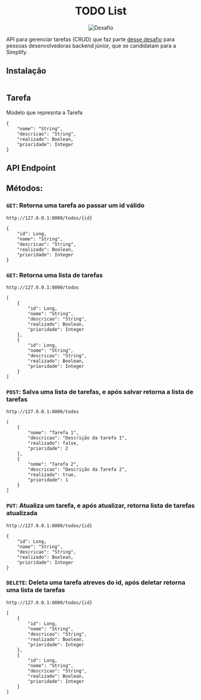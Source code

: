 <h1 align="center">
  TODO List
</h1>

<p align="center">
 <img src="https://img.shields.io/static/v1?label=Tipo&message=Desafio&color=8257E5&labelColor=000000" alt="Desafio" />
</p>

API para gerenciar tarefas (CRUD) que faz parte [desse desafio](https://github.com/simplify-liferay/desafio-junior-backend-simplify) para pessoas desenvolvedoras backend júnior, que se candidatam para a Simplify.

## Instalação

```todo
```

## Tarefa

Modelo que represnta a Tarefa

```
{
    "nome": "String",
    "descricao": "String",
    "realizado": Boolean,
    "prioridade": Integer
}
```

## API Endpoint
## Métodos:

### `GET`: Retorna uma tarefa ao passar um id válido

```
http://127.0.0.1:8000/todos/{id}
```

```
{
    "id": Long,
    "nome": "String",
    "descricao": "String",
    "realizado": Boolean,
    "prioridade": Integer
}
```

### `GET`: Retorna uma lista de tarefas
```
http://127.0.0.1:8000/todos
```

```
[
    {
        "id": Long,
        "nome": "String",
        "descricao": "String",
        "realizado": Boolean,
        "prioridade": Integer
    },
    {
        "id": Long,
        "nome": "String",
        "descricao": "String",
        "realizado": Boolean,
        "prioridade": Integer
    }
]
```

### `POST`: Salva uma lista de tarefas, e após salvar retorna a lista de tarefas
```
http://127.0.0.1:8000/todos
```

```
[
    {
        "nome": "Tarefa 1",
        "descricao": "Descrição da tarefa 1",
        "realizado": false,
        "prioridade": 2
    },
    {
        "nome": "Tarefa 2",
        "descricao": "Descrição da Tarefa 2",
        "realizado": true,
        "prioridade": 1
    }
]
```

### `PUT`: Atualiza um tarefa, e após atualizar, retorna lista de tarefas atualizada
```
http://127.0.0.1:8000/todos/{id}
```
```
{
    "id": Long,
    "nome": "String",
    "descricao": "String",
    "realizado": Boolean,
    "prioridade": Integer
}
```

### `DELETE`: Deleta uma tarefa atreves do id, após deletar retorna uma lista de tarefas
```
http://127.0.0.1:8000/todos/{id}
```
```
[
    {
        "id": Long,
        "nome": "String",
        "descricao": "String",
        "realizado": Boolean,
        "prioridade": Integer
    },
    {
        "id": Long,
        "nome": "String",
        "descricao": "String",
        "realizado": Boolean,
        "prioridade": Integer
    }
]
```